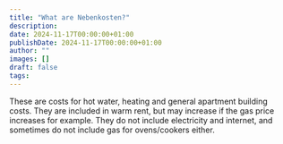 ```yaml
---
title: "What are Nebenkosten?"
description: 
date: 2024-11-17T00:00:00+01:00
publishDate: 2024-11-17T00:00:00+01:00
author: ""
images: []
draft: false
tags:
---
```

These are costs for hot water, heating and general apartment building costs. They are included in warm rent, but may increase if the gas price increases for example. They do not include electricity and internet, and sometimes do not include gas for ovens/cookers either. 